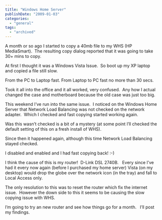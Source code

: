```yaml
---
title: "Windows Home Server"
publishDate: "2009-01-03"
categories: 
  - "general"
tags:
  - "archived"  
---
```


  
A month or so ago I started to copy a 40mb file to my WHS (HP MediaSmart).  The resulting copy dialog reported that it was going to take 30+ mins to copy. 

At first I thought it was a Windows Vista Issue.  So boot up my XP laptop and copied a file still slow. 

From the PC to Laptop fast. From Laptop to PC fast no more than 30 secs.

Took it all into the office and it all worked, very confused.  Any how I actual changed the case and motherboard because the old case was just too big.

This weekend I’ve run into the same issue.  I noticed on the Windows Home Server that Network Load Balancing was not checked on the network adapter.  Which I checked and fast copying started working again.

Was this wasn’t checked is a bit of a mystery (at some point I’ll checked the default setting of this on a fresh install of WHS).

Since then it happened again, although this time Network Load Balancing stayed checked.

I disabled and enabled and I had fast copying back! :-)

I think the cause of this is my router!  D-Link DSL 2740B.   Every since I’ve had it every now again (before I purchased my home server) Vista (on my desktop) would drop the globe over the network icon (in the tray) and fall to Local Access only.

The only resolution to this was to reset the router which fix the internet issue.  However the down side to this it seems to be causing the slow copying issue with WHS.

I’m going to try an new router and see how things go for a month.   I’ll post my findings.
